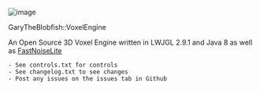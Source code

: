 ![image](https://user-images.githubusercontent.com/83780368/177044282-3b032026-5963-44c2-a476-5ef729aa111c.png)



GaryTheBlobfish::VoxelEngine

An Open Source 3D Voxel Engine written in LWJGL 2.9.1 and Java 8 as well as [FastNoiseLite](https://github.com/Auburn/FastNoiseLite)

	- See controls.txt for controls
	- See changelog.txt to see changes
	- Post any issues on the issues tab in Github
